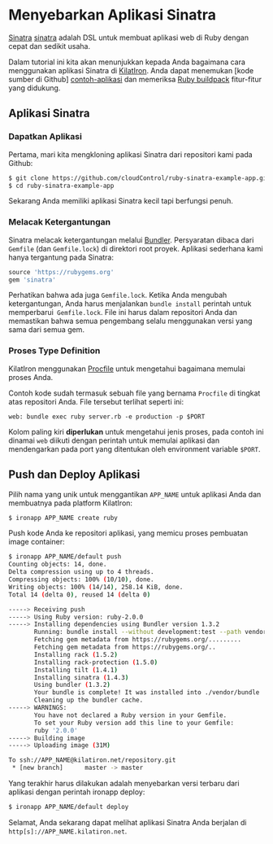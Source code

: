 # Menyebarkan Aplikasi Sinatra
[Sinatra] [sinatra] adalah DSL untuk membuat aplikasi web di Ruby dengan cepat dan sedikit usaha.

Dalam tutorial ini kita akan menunjukkan kepada Anda bagaimana cara menggunakan aplikasi Sinatra di
[KilatIron]. Anda dapat menemukan [kode sumber di Github] [contoh-aplikasi] dan memeriksa [Ruby buildpack]
fitur-fitur yang didukung.


## Aplikasi Sinatra

### Dapatkan Aplikasi
Pertama, mari kita mengkloning aplikasi Sinatra dari repositori kami pada Github:
~~~bash
$ git clone https://github.com/cloudControl/ruby-sinatra-example-app.git
$ cd ruby-sinatra-example-app
~~~

Sekarang Anda memiliki aplikasi Sinatra kecil tapi berfungsi penuh.

### Melacak Ketergantungan
Sinatra melacak ketergantungan melalui [Bundler]. Persyaratan dibaca dari `Gemfile` (dan `Gemfile.lock`) di direktori root proyek.
Aplikasi sederhana kami hanya tergantung pada Sinatra:

~~~ruby
source 'https://rubygems.org'
gem 'sinatra'
~~~

Perhatikan bahwa ada juga `Gemfile.lock`. Ketika Anda mengubah ketergantungan,
Anda harus menjalankan `bundle install` perintah untuk memperbarui` Gemfile.lock`. File ini harus dalam repositori Anda
dan memastikan bahwa semua pengembang selalu menggunakan versi yang sama dari semua gem.

### Proses Type Definition

KilatIron menggunakan [Procfile] untuk mengetahui bagaimana memulai proses Anda.

Contoh kode sudah termasuk sebuah file yang bernama `Procfile` di tingkat atas repositori Anda. File tersebut terlihat seperti ini:
~~~
web: bundle exec ruby server.rb -e production -p $PORT
~~~

Kolom paling kiri **diperlukan** untuk mengetahui jenis proses, pada contoh ini dinamai `web` diikuti dengan perintah untuk memulai
aplikasi dan mendengarkan pada port yang ditentukan oleh environment variable `$PORT`.

## Push dan Deploy Aplikasi
Pilih nama yang unik untuk menggantikan `APP_NAME` untuk aplikasi Anda dan membuatnya pada platform KilatIron:
~~~bash
$ ironapp APP_NAME create ruby
~~~

Push kode Anda ke repositori aplikasi, yang memicu proses pembuatan image container:
~~~bash
$ ironapp APP_NAME/default push
Counting objects: 14, done.
Delta compression using up to 4 threads.
Compressing objects: 100% (10/10), done.
Writing objects: 100% (14/14), 258.14 KiB, done.
Total 14 (delta 0), reused 14 (delta 0)

-----> Receiving push
-----> Using Ruby version: ruby-2.0.0
-----> Installing dependencies using Bundler version 1.3.2
       Running: bundle install --without development:test --path vendor/bundle --binstubs vendor/bundle/bin --deployment
       Fetching gem metadata from https://rubygems.org/.........
       Fetching gem metadata from https://rubygems.org/..
       Installing rack (1.5.2)
       Installing rack-protection (1.5.0)
       Installing tilt (1.4.1)
       Installing sinatra (1.4.3)
       Using bundler (1.3.2)
       Your bundle is complete! It was installed into ./vendor/bundle
       Cleaning up the bundler cache.
-----> WARNINGS:
       You have not declared a Ruby version in your Gemfile.
       To set your Ruby version add this line to your Gemfile:
       ruby '2.0.0'
-----> Building image
-----> Uploading image (31M)

To ssh://APP_NAME@kilatiron.net/repository.git
 * [new branch]      master -> master
~~~

Yang terakhir harus dilakukan adalah menyebarkan versi terbaru dari aplikasi dengan perintah ironapp deploy:
~~~bash
$ ironapp APP_NAME/default deploy
~~~

Selamat, Anda sekarang dapat melihat aplikasi Sinatra Anda berjalan di `http[s]://APP_NAME.kilatiron.net`.

[Sinatra]: http://www.sinatrarb.com/
[KilatIron]: http://www.cloudkilat.com/
[CloudKilat-doc-user]: /Platform%20Documentation.md/#user-accounts
[CloudKilat-doc-cmdline]: /Platform%20Documentation.md/#command-line-client-web-console-and-api
[Ruby buildpack]: https://github.com/cloudControl/buildpack-ruby
[Procfile]: /Platform%20Documentation.md/#buildpacks-and-the-procfile
[Git]: https://help.github.com/articles/set-up-git
[Bundler]: http://gembundler.com/
[Contoh-aplikasi]: https://github.com/cloudControl/ruby-sinatra-example-app
